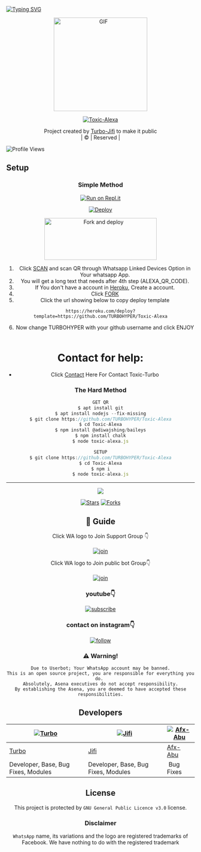 [![Typing SVG](https://readme-typing-svg.herokuapp.com?font=Frutiger&color=%2336BCF7&size=32&lines=WELCOME+TO+TOXIC-ALEXA;THIS+BOT+MADE+BY+TURBO+%26+JIFI)](https://git.io/typing-svg)
<div align="center">
        <img src="https://telegra.ph/file/f6ec3d3d845a1e3dcce39.jpg" alt="GIF" width="250" height="250"/>
</p>

<a href="#"><img title="Toxic-Alexa" src="https://img.shields.io/badge/Toxic-Alexa-green?colorA=%23ff0000&colorB=%23017e40&style=for-the-badge"></a>
</p>
  <p align="center">
</p>
</div>
<p align="center">
Project created by <a href="https://github.com/TURBOHYPER">Turbo-Jifi</a> to make it public
    <br>
       | © |
        Reserved |
    <br> 
</p>
 
![Profile Views](https://hits.seeyoufarm.com/api/count/incr/badge.svg?url=https://github.com/TURBOHYPER/Toxic-Alexa&title=Toxic-Alexa%20Views)

## Setup
<div align="center">

  ### Simple Method
 
[![Run on Repl.it](https://repl.it/badge/github/quiec/whatsAlfa)](https://replit.com/@TURBOHYPER/Toxic-Alexa?v=1)

[![Deploy](https://www.herokucdn.com/deploy/button.svg)](https://heroku.com/deploy?template=https://github.com/TURBOHYPER/Toxic-Alexa) 
        
<a href="https://github.com/TURBOHYPER/Toxic-Alexa/fork"><img align="center" src="https://i.imgur.com/nfRl7cd.jpeg" alt="Fork and deploy" height="112" width="300" /></a>
<br>
        
1. Click [SCAN](https://replit.com/@TURBOHYPER/Toxic-Alexa?v=1) and scan QR through Whatsapp Linked Devices Option in Your whatsapp App.
2. You will get a long text that needs after 4th step (ALEXA_QR_CODE).
3. If You don't have a account in [Heroku](https://signup.heroku.com/), Create a account.
4. Click [FORK](https://github.com/TURBOHYPER/Toxic-Alexa/fork)
5. Click the url showing below to copy deploy template
```
https://heroku.com/deploy?template=https://github.com/TURBOHYPER/Toxic-Alexa
``` 
6. Now change TURBOHYPER with your github username and click ENJOY<br>
   <br>
# Contact for help:
   * Click [Contact](https://wa.me/916380260672?text=Need+Help🙂) Here For Contact Toxic-Turbo
 
### The Hard Method
```js
GET QR
$ apt install git
$ apt install nodejs --fix-missing
$ git clone https://github.com/TURBOHYPER/Toxic-Alexa
$ cd Toxic-Alexa
$ npm install @adiwajshing/baileys
$ npm install chalk
$ node toxic-alexa.js
```
      
```js
SETUP
$ git clone https://github.com/TURBOHYPER/Toxic-Alexa
$ cd Toxic-Alexa
$ npm i
$ node toxic-alexa.js
```

----

  <p align="center">
  <a href="https://github.com/TURBOHYPER/Toxic-Alexa">
    
<a href="https://github.com/TURBOHYPER/followers">
<img src="https://img.shields.io/github/repo-size/farhan-dqz/Julie-Mwol?color=green&label=Repo%20total%20size&style=plastic">
<p align="center">
<a href="https://github.com/TURBOHYPER/Toxic-Alexa/followers"
<img title="Followers" src="https://img.shields.io/github/followers/TOXICTURBO?color=blue&style=flat-square"></a>
<a href="https://github.com/TURBOHYPER/Toxic-Alexa/stargazers/"><img title="Stars" src="https://img.shields.io/github/stars/TURBOHYPER/Toxic-Alexa?color=blue&style=flat-trangle"></a>
<a href="https://github.com/TURBOHYPER/Toxic-Alexa/network/members"><img title="Forks" src="https://img.shields.io/github/forks/TURBOHYPER/Toxic-Alexa?color=blue&style=flat-trangle"></a>
</p>

## 📢 Guide
Click WA logo to Join Support Group 👇
    <br>
<br>
  [![join](https://github.com/Alien-alfa/PublicBot/blob/main/wlogo.svg.png)](https://chat.whatsapp.com/K6mAtWVBislDdffGxF5zU9)
  <div align="center">


Click WA logo to Join public bot Group👇
    <br>
<br>
  [![join](https://github.com/Alien-alfa/PublicBot/blob/main/wlogo.svg.png)](https://chat.whatsapp.com/K6mAtWVBislDdffGxF5zU9)
  <div align="center">

  </div>

### youtube👇

[![subscribe](https://i.ibb.co/mqttCVQ/images-1-1.png)](https://www.youtube.com/c/TurboMods)


### contact on instagram👇

[![follow](https://i.ibb.co/zHdm4Hj/images-5-2.jpg)](https://www.instagram.com/toxic_turbo777)


### ⚠️ Warning! 
```
Due to Userbot; Your WhatsApp account may be banned.
This is an open source project, you are responsible for everything you do. 
Absolutely, Asena executives do not accept responsibility.
By establishing the Asena, you are deemed to have accepted these responsibilities.
```
          
## Developers
  <div align="center">
    
  [![Turbo](https://github.com/TOXICTURBO.png?size=100)](https://github.com/TURBOHYPER) | [![Jifi](https://github.com/MD-JIFI.png?size=100)](https://github.com/MD-JIFI) | [![Afx-Abu](https://github.com/Afx-Abu.png?size=100)](https://github.com/Afx-Abu) 
----|----|----
[Turbo](https://github.com/TURBOHYPER) | [Jifi](https://github.com/MD-JIFI) | [Afx-Abu](https://github.com/Afx-Abu) 
Developer, Base, Bug Fixes, Modules| Developer, Base, Bug Fixes, Modules |  Bug Fixes
  </div>
    
    


## License
This project is protected by `GNU General Public Licence v3.0` license.

### Disclaimer
`WhatsApp` name, its variations and the logo are registered trademarks of Facebook. We have nothing to do with the registered trademark
